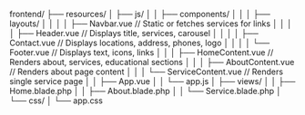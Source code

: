 frontend/
  ├── resources/
  │   ├── js/
  │   │   ├── components/
  │   │   │   ├── layouts/
  │   │   │   │   ├── Navbar.vue    // Static or fetches services for links
  │   │   │   │   ├── Header.vue    // Displays title, services, carousel
  │   │   │   │   ├── Contact.vue   // Displays locations, address, phones, logo
  │   │   │   │   └── Footer.vue    // Displays text, icons, links
  │   │   │   ├── HomeContent.vue   // Renders about, services, educational sections
  │   │   │   ├── AboutContent.vue  // Renders about page content
  │   │   │   └── ServiceContent.vue // Renders single service page
  │   │   ├── App.vue
  │   │   └── app.js
  │   ├── views/
  │   │   ├── Home.blade.php
  │   │   ├── About.blade.php
  │   │   └── Service.blade.php
  │   └── css/
  │       └── app.css